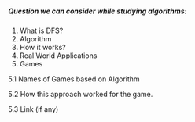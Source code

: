##### Question we can consider while studying algorithms:

1. What is DFS?
2. Algorithm
3. How it works?
4. Real World Applications
5. Games

  5.1 Names of Games based on Algorithm
  
  5.2 How this approach worked for the game.
  
  5.3 Link (if any)

